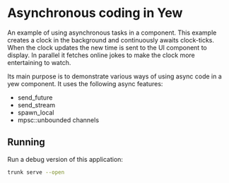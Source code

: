 # Asynchronous coding in Yew

An example of using asynchronous tasks in a component. This example creates a clock in the background and
continuously awaits clock-ticks. When the clock updates the new time is sent to the UI component to display.
In parallel it fetches online jokes to make the clock more entertaining to watch.

Its main purpose is to demonstrate various ways of using async code in a yew component. It uses the following async
features:
- send_future
- send_stream
- spawn_local
- mpsc::unbounded channels

## Running

Run a debug version of this application:

```bash
trunk serve --open
```